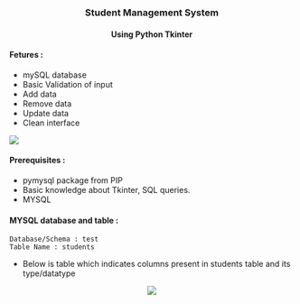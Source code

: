 ###  <center> Student Management System</center>
####  <center> Using Python Tkinter</center>
#### Fetures :

- mySQL database
- Basic Validation of input
- Add data
- Remove data
- Update data
- Clean interface



[<img src="media/demo.gif" />](https://t.me/vinayak_09)

#### Prerequisites :
- pymysql package from PIP
- Basic knowledge about Tkinter, SQL queries.
- MYSQL

#### MYSQL database and table :
```
Database/Schema : test 
Table Name : students
```
* Below is table which indicates columns present in students table and its type/datatype

[<center><img src="media/table.png" /></center>](https://t.me/vinayak_09)




